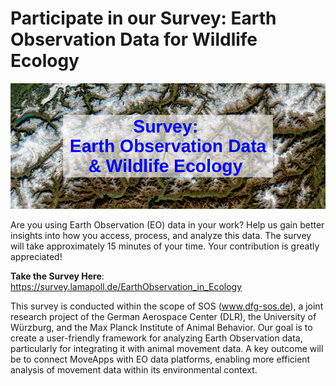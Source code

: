 # Participate in our Survey: Earth Observation Data for Wildlife Ecology

![sos survery](rs_pic.png)

Are you using Earth Observation (EO) data in your work? Help us gain better insights into how you access, process, and analyze this data. The survey will take approximately 15 minutes of your time. Your contribution is greatly appreciated!

**Take the Survey Here**: <https://survey.lamapoll.de/EarthObservation_in_Ecology>

This survey is conducted within the scope of SOS (www.dfg-sos.de), a joint research project of the German Aerospace Center (DLR), the University of Würzburg, and the Max Planck Institute of Animal Behavior. Our goal is to create a user-friendly framework for analyzing Earth Observation data, particularly for integrating it with animal movement data. A key outcome will be to connect MoveApps with EO data platforms, enabling more efficient analysis of movement data within its environmental context.
